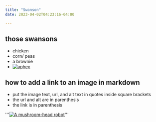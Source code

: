 ```yaml
---
title: "Swanson"
date: 2023-04-02T04:23:16-04:00

---
```


## those swansons
- chicken
- corn/ peas
- a brownie 
- [![aphex](https://i.ytimg.com/vi/KEUFLwl-Ac8/hqdefault.jpg?sqp=-oaymwEcCOADEI4CSFTyq4qpAw4IARUAAIhCGAFwAcABBg==&rs=AOn4CLAbFUtbBd_umh8Gbbmji_XJNn3N1w)](https://www.youtube.com/watch?v=KEUFLwl-Ac8&pp=ygUbYXBoZXggdHdpbiBtYXNoZWQgcG90YXRvZXMg)

## how to add a link to an image in markdown
- put the image text, url, and alt text in quotes inside square brackets
- the url and alt are in parenthesis
- the link is in parenthesis

'''[![A mushroom-head robot](/assets/images/codey.jpg 'Codey the Codecademy mascot')](https://codecademy.com)'''

